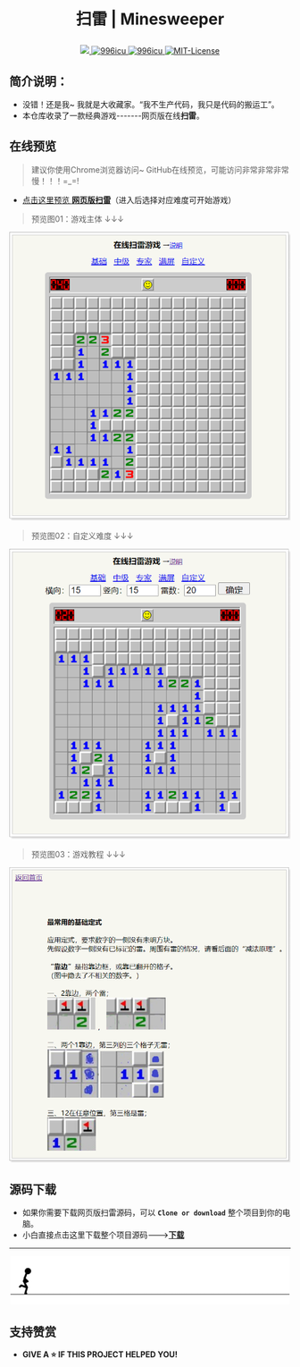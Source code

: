 # <p align="center">扫雷 | Minesweeper</p>

<head>
  <base target="_blank" />
</head>
<p align="center">
	<a href="https://github.com/local-host-8080/demo-html-css">
		<img src="https://img.shields.io/badge/status-updating-brightgreen.svg">
	</a>
		<a href="https://996.icu/#/en_US">
		<img alt="996icu" src="https://img.shields.io/badge/link-996.icu-%23FF4D5B.svg">
	</a>
	<a href="https://github.com/996icu/996.ICU/blob/master/LICENSE">
		<img alt="996icu" src="https://img.shields.io/badge/license-Anti%20996-blue.svg">
	</a>
	<a href="https://opensource.org/licenses/mit-license.php">
		<img alt="MIT-License" src="https://badges.frapsoft.com/os/mit/mit.svg">
	</a>
</p>

## 简介说明：
* 没错！还是我~ 我就是大收藏家。“我不生产代码，我只是代码的搬运工”。
* 本仓库收录了一款经典游戏-------网页版在线**扫雷**。

## 在线预览
> 建议你使用Chrome浏览器访问~ GitHub在线预览，可能访问非常非常非常慢！！！=_=!
* [点击这里预览 **网页版扫雷**](https://local-host-8080.github.io/Minesweeper/index.html)（进入后选择对应难度可开始游戏）

> 预览图01：游戏主体 ↓↓↓
<p align="center"><img src="images/01.png" alt="The End | 如果你的浏览器不能正常显示此图片是因为你没有梯子"></p>

> 预览图02：自定义难度 ↓↓↓
<p align="center"><img src="images/02.png" alt="The End | 如果你的浏览器不能正常显示此图片是因为你没有梯子"></p>

> 预览图03：游戏教程 ↓↓↓
<p align="center"><img src="images/03.png" alt="The End | 如果你的浏览器不能正常显示此图片是因为你没有梯子"></p>

## 源码下载
* 如果你需要下载网页版扫雷源码，可以 **`Clone or download`** 整个项目到你的电脑。
* 小白直接点击这里下载整个项目源码--->[**下载**](https://github.com/local-host-8080/Minesweeper/archive/master.zip)

***

<p align="center"><img src="images/end.gif" alt="The End | 如果你的浏览器不能正常显示此图片是因为你没有梯子"></p>

## 支持赞赏
* **GIVE A ⭐️ IF THIS PROJECT HELPED YOU!**



